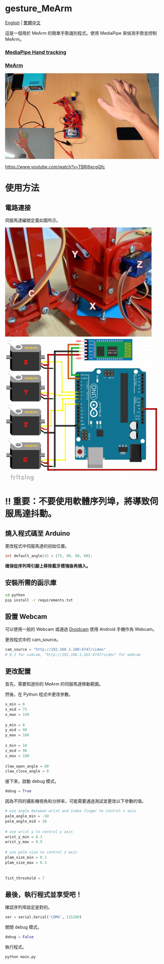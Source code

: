 # gesture_MeArm
[English](README.md) | [繁體中文](README_zh.md)

這是一個用於 MeArm 的簡單手勢識別程式。使用 MediaPipe 來偵測手勢並控制 MeArm。

### [MediaPipe Hand tracking](https://google.github.io/mediapipe/solutions/hands)
### [MeArm](https://www.instructables.com/Pocket-Sized-Robot-Arm-meArm-V04)

![image](images/1.jpg)

https://www.youtube.com/watch?v=TBRi6ecgQfc
# 使用方法
## 電路連接
伺服馬達編號定義如圖所示。

![Servo](images/3.jpg)
![Circuit](images/2.jpg)

# **!! 重要：不要使用軟體序列埠，將導致伺服馬達抖動。**

## 燒入程式碼至 Arduino
更改程式中伺服馬達的初始位置。
```c++
int default_angle[4] = {75, 90, 90, 60};
```
**確保從序列埠引腳上移除藍牙模塊後再燒入。**
## 安裝所需的函示庫
```bash
cd python
pip install -r requirements.txt
```

## 設置 Webcam
 可以使用一般的 Webcam 或通過 [Droidcam](https://play.google.com/store/apps/details?id=com.dev47apps.droidcam) 使用 Android 手機作為 Webcam。

 更改程式中的 cam_source。
 ```python
cam_source = "http://192.168.1.100:4747/video"
# 0,1 for usbcam, "http://192.168.1.165:4747/video" for webcam
 ```

## 更改配置

首先，需要知道你的 MeArm 的伺服馬達移動範圍。

然後，在 Python 程式中更改參數。
```python
x_min = 0
x_mid = 75
x_max = 150

y_min = 0
y_mid = 90
y_max = 180

z_min = 10
z_mid = 90
z_max = 180

claw_open_angle = 60
claw_close_angle = 0
```

接下來，啟動 debug 模式。
```python
debug = True
```
因為不同的攝影機視角和分辨率，可能需要通過測試並更改以下參數的值。
```python
# use angle between wrist and index finger to control x axis
palm_angle_min = -50
palm_angle_mid = 20

# use wrist y to control y axis
wrist_y_min = 0.3
wrist_y_max = 0.9

# use palm size to control z axis
plam_size_min = 0.1
plam_size_max = 0.3


fist_threshold = 7
```

## 最後，執行程式並享受吧！
確認序列埠設定是對的。
```python
ser = serial.Serial('COM4', 115200)
```
關閉 debug 模式。
```python
debug = False
```
執行程式。
```bash
python main.py
```